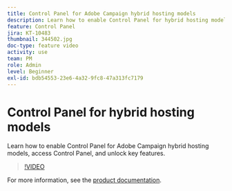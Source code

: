 ```yaml
---
title: Control Panel for Adobe Campaign hybrid hosting models
description: Learn how to enable Control Panel for hybrid hosting models, access Control Panel, and unlock key features.
feature: Control Panel
jira: KT-10483
thumbnail: 344502.jpg
doc-type: feature video
activity: use
team: PM
role: Admin
level: Beginner
exl-id: bdb54553-23e6-4a32-9fc8-47a313fc7179
---
```

# Control Panel for hybrid hosting models

Learn how to enable Control Panel for Adobe Campaign hybrid hosting models, access Control Panel, and unlock key features.

>[!VIDEO](https://video.tv.adobe.com/v/344502?quality=12&learn=0n)

For more information, see the [product documentation](https://experienceleague.adobe.com/docs/control-panel/using/performance-monitoring/external-accounts.html).
